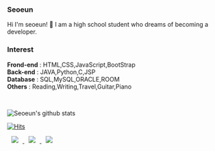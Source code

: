 ### Seoeun<br>
Hi I'm seoeun! 👋
I am a high school student who dreams of becoming a developer.

### Interest
<b>Frond-end</b> : HTML,CSS,JavaScript,BootStrap <br>
<b>Back-end</b> : JAVA,Python,C,JSP <br>
<b>Database</b> : SQL,MySQL,ORACLE,ROOM <br>
<b>Others</b> : Reading,Writing,Travel,Guitar,Piano <br>

<!--
**seoeunpark/seoeunpark** is a ✨ _special_ ✨ repository because its `README.md` (this file) appears on your GitHub profile.

Here are some ideas to get you started:

- 🔭 I’m currently working on ...
- 🌱 I’m currently learning ...
- 👯 I’m looking to collaborate on ...
- 🤔 I’m looking for help with ...
- 💬 Ask me about ...
- 📫 How to reach me: ...
- 😄 Pronouns: ...
- ⚡ Fun fact: ...
-->
<br>


![Seoeun's github stats](https://github-readme-stats.vercel.app/api?username=seoeunpark&show_icons=true&theme=cobalt)
<br>

[![Hits](https://hits.seeyoufarm.com/api/count/incr/badge.svg?url=https%3A%2F%2Fgithub.com%2Fseoeunpark%2Fhit-counter&count_bg=%23E683D9&title_bg=%23555555&icon=&icon_color=%23E7E7E7&title=hits&edge_flat=false)](https://hits.seeyoufarm.com)

<a href="https://instagram.com/_p.sun">
<img src="http://img.shields.io/badge/-Instagram-ff69b4?style=flat&logo=Instagram&link=https://instagram.com/_p.sun/"
        style="height : auto; margin-left : 10px; margin-right : 10px;"/>
</a>

<a href="https://medium.com/@seoeun.park">
<img src="http://img.shields.io/badge/-Medium-12100E?style=flat&logo=Medium&link=https://medium.com/@seoeun.park"
        style="height : auto; margin-left : 10px; margin-right : 10px;"/>
</a>

<a href="mailto:seoeunpark.03@gmail.com">
<img src="http://img.shields.io/badge/-Gmail-D14846?style=flat&logo=Medium&link=mailto:seoeunpark.03@gmail.com"
        style="height : auto; margin-left : 10px; margin-right : 10px;"/>
</a>
